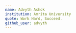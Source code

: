 ```yaml
---
name: Advyth Ashok
institution: Amrita University
quote: Work Hard, Succeed.
github_user: advyth
---
```

